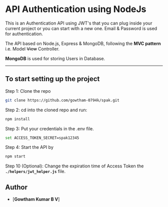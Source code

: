 # API Authentication using NodeJs

This is an Authentication API using JWT's that you can plug inside your current project or you can start with a new one. Email & Password is used for authentication.

The API based on Node.js, Express & MongoDB, following the **MVC pattern** i.e. Model ~~View~~ Controller.

**MongoDB** is used for storing Users in Database.

---

## To start setting up the project

Step 1: Clone the repo

```bash
git clone https://github.com/gowtham-0794k/spak.git
```

Step 2: cd into the cloned repo and run:

```bash
npm install
```

Step 3: Put your credentials in the .env file.

```bash
set ACCESS_TOKEN_SECRET=spak12345
```

Step 4: Start the API by

```bash
npm start
```

Step 10 (Optional): Change the expiration time of Access Token the **`./helpers/jwt_helper.js`** file.

## Author

- [**Gowtham Kumar B V**]
